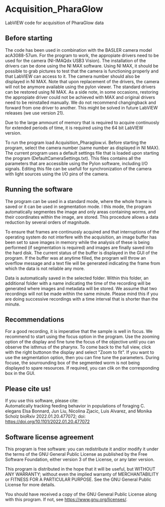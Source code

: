 # Acquisition_PharaGlow
LabVIEW code for acquisition of PharaGlow data

## Before starting
The code has been used in combination with the BASLER camera model acA3088-57um. For the program to work, the appropiate drivers need to be used for the camera (NI-IMAQdx USB3 Vision). The installation of the drivers can be done using the NI MAX software. 
Using NI MAX, it should be possible to grab pictures to test that the camera is functioning properly and that LabVIEW can access to it. The camera number should also be displayed in NI MAX. Note that upon replacement of the drivers, the camera will not be anymore available using the pylon viewer. The standard drivers can be restored using NI MAX. As a side note, in some occasions, restoring the appropiate driver could not be achieved with MAX and original drivers need to be reinstalled manually. We do not recommend changingback and forward from one driver to another. This might be solved in future LabVIEW releases (we use version 21).

Due to the large ammount of memory that is required to acquire continuosly for extended periods of time, it is required using the 64 bit LabVIEW version.

To run the program load Acquisition_Pharaglow.vi. Before starting the program, select the camera number (same number as displayed in NI MAX). The current program uses a default settings file that is loaded upon starting the program (DefaultCameraSettings.txt). This files contains all the parameters that are accessible using the Pylon software, including I/O signals. Editing this file can be usefull for synchronization of the camera with light sources using the I/O pins of the camera.

## Running the software
The program can be used in a standard mode, where the whole frame is saved or it can be used in segmentation mode. I this mode, the program automatically  segmentes the image and only areas containing worms, and their coordinates within the image, are stored. This procedure allows a data reduction by several orders of magnitude.

To ensure that frames are continuosly acquired and that interruptions of the operating system do not interfere with the acquisition, an image buffer has been set to save images in memory while the analysis of these is being performed (if segmentation is required) and images are finally saved into the hard disk. The current status of the buffer is displayed in the GUI of the program. If the buffer was at anytime filled, the program will throw an overflow message and a text file will be generated indicating the frame from which the data is not reliable any more.

Data is automatically saved in the selected folder. Within this folder, an additional folder with a name indicating the time of the recording will be generated where images and metadata will be stored. We assume that two recordings will not be made within the same minute. Please mind this if you are doing successive recordings with a time interval that is shorter than the minute.

## Recommendations
For a good recording, it is imperative that  the sample is well in focus. We recommend to start using the focus option in the program. Use the zooming option of the display and fine tune the focus of the objective until you can observe the isthmus of the pharynx. To come back to the full view, click with the right buttonon the display and select "Zoom to fit". If you want to use the segmentation option, then you can fine tune the parameters. During focuse, the sourrounding box of the segmented worm is not being displayed to spare resources. If required, you can clik on the corresponding box in the GUI.

## Please cite us!
If you use this software, please cite:  
Automatically tracking feeding behavior in populations of foraging C. elegans
Elsa Bonnard, Jun Liu, Nicolina Zjacic, Luis Alvarez, and Monika Scholz
bioRxiv 2022.01.20.477072; doi: https://doi.org/10.1101/2022.01.20.477072

## Software license agreement
This program is free software: you can redistribute it and/or modify it under the terms of the GNU General Public License as published by the Free Software Foundation, either version 3 of the License, or any later version.

This program is distributed in the hope that it will be useful, but WITHOUT ANY WARRANTY; without even the implied warranty of MERCHANTABILITY or FITNESS FOR A PARTICULAR PURPOSE. See the GNU General Public License for more details.

You should have received a copy of the GNU General Public License along with this program. If not, see <https://www.gnu.org/licenses/>. 


